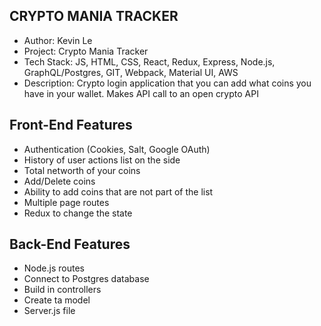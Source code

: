 ## CRYPTO MANIA TRACKER 
- Author: Kevin Le
- Project: Crypto Mania Tracker
- Tech Stack: JS, HTML, CSS, React, Redux, Express, Node.js, GraphQL/Postgres, GIT, Webpack, Material UI, AWS
- Description: Crypto login application that you can add what coins you have in your wallet. Makes API call
to an open crypto API 


## Front-End Features
- Authentication (Cookies, Salt, Google OAuth)
- History of user actions list on the side
- Total networth of your coins
- Add/Delete coins
- Ability to add coins that are not part of the list
- Multiple page routes
- Redux to change the state 

## Back-End Features 
- Node.js routes
- Connect to Postgres database
- Build in controllers
- Create ta model 
- Server.js file